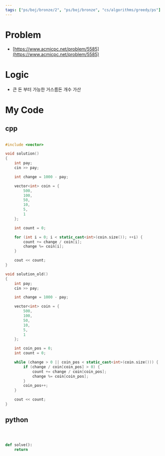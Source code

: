 ```yaml
---
tags: ["ps/boj/bronze/2", "ps/boj/bronze", "cs/algorithms/greedy/ps"]
---
```


# Problem
- [https://www.acmicpc.net/problem/5585](https://www.acmicpc.net/problem/5585)

# Logic
- 큰 돈 부터 가능한 거스름돈 개수 가산

# My Code

## cpp

```cpp title="boj/5585.cpp"

#include <vector>

void solution()
{
    int pay;
    cin >> pay;

    int change = 1000 - pay;

    vector<int> coin = {
        500,
        100,
        50,
        10,
        5,
        1
    };

    int count = 0;

    for (int i = 0; i < static_cast<int>(coin.size()); ++i) {
        count += change / coin[i];
        change %= coin[i];
    }

    cout << count;
}

void solution_old()
{
    int pay;
    cin >> pay;

    int change = 1000 - pay;

    vector<int> coin = {
        500,
        100,
        50,
        10,
        5,
        1
    };

    int coin_pos = 0;
    int count = 0;

    while (change > 0 || coin_pos < static_cast<int>(coin.size())) {
        if (change / coin[coin_pos] > 0) {
            count += change / coin[coin_pos];
            change %= coin[coin_pos];
        }
        coin_pos++;
    }

    cout << count;
}


```

## python

```python title="boj/5585.py"



def solve():
    return


```
